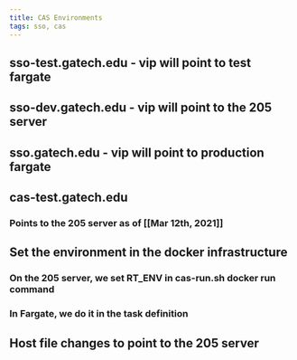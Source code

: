 ```yaml
---
title: CAS Environments
tags: sso, cas
---
```


## sso-test.gatech.edu - vip will point to test fargate
## sso-dev.gatech.edu - vip will point to the 205 server
## sso.gatech.edu - vip will point to production fargate
## cas-test.gatech.edu
### Points to the 205 server as of [[Mar 12th, 2021]]
## Set the environment in the docker infrastructure
### On the 205 server, we set RT_ENV in cas-run.sh docker run command
### In Fargate, we do it in the task definition
## Host file changes to point to the 205 server
###
